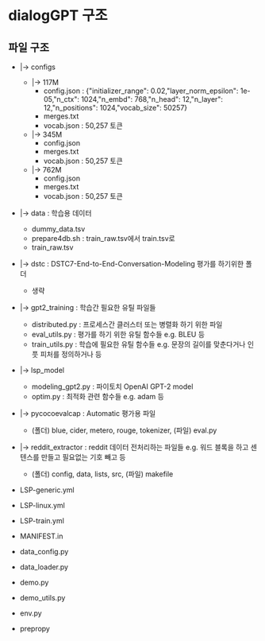 # dialogGPT 구조

## 파일 구조

* |-> configs
    * |-> 117M
        * config.json : {"initializer_range": 0.02,"layer_norm_epsilon": 1e-05,"n_ctx": 1024,"n_embd": 768,"n_head": 12,"n_layer": 12,"n_positions": 1024,"vocab_size": 50257}
        * merges.txt
        * vocab.json : 50,257 토큰
    * |-> 345M
        * config.json 
        * merges.txt
        * vocab.json : 50,257 토큰
    * |-> 762M
        * config.json 
        * merges.txt
        * vocab.json : 50,257 토큰

* |-> data : 학습용 데이터
    * dummy_data.tsv
    * prepare4db.sh : train_raw.tsv에서 train.tsv로
    * train_raw.tsv

* |-> dstc : DSTC7-End-to-End-Conversation-Modeling 평가를 하기위한 폴더
    * 생략
    
* |-> gpt2_training : 학습간 필요한 유틸 파일들
    * distributed.py : 프로세스간 클러스터 또는 병렬화 하기 위한 파일 
    * eval_utils.py : 평가를 하기 위한 유틸 함수들 e.g. BLEU 등
    * train_utils.py : 학습에 필요한 유틸 함수들 e.g. 문장의 길이를 맞춘다거나 인풋 피처를 정의하거나 등
 
* |-> lsp_model
    * modeling_gpt2.py : 파이토치 OpenAI GPT-2 model
    * optim.py : 최적화 관련 함수들 e.g. adam 등
    
* |-> pycocoevalcap : Automatic 평가용 파일
    * (폴더) blue, cider, metero, rouge, tokenizer, (파일) eval.py
    
* |-> reddit_extractor : reddit 데이터 전처리하는 파일들 e.g. 워드 블록을 하고 센텐스를 만들고 필요없는 기호 빼고 등
    * (폴더) config, data, lists, src, (파일) makefile
    
* LSP-generic.yml
* LSP-linux.yml
* LSP-train.yml
* MANIFEST.in
* data_config.py
* data_loader.py
* demo.py
* demo_utils.py
* env.py
* prepropy
